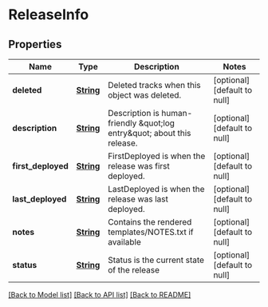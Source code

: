 # ReleaseInfo
## Properties

Name | Type | Description | Notes
------------ | ------------- | ------------- | -------------
**deleted** | [**String**](string.md) | Deleted tracks when this object was deleted. | [optional] [default to null]
**description** | [**String**](string.md) | Description is human-friendly \&quot;log entry\&quot; about this release. | [optional] [default to null]
**first\_deployed** | [**String**](string.md) | FirstDeployed is when the release was first deployed. | [optional] [default to null]
**last\_deployed** | [**String**](string.md) | LastDeployed is when the release was last deployed. | [optional] [default to null]
**notes** | [**String**](string.md) | Contains the rendered templates/NOTES.txt if available | [optional] [default to null]
**status** | [**String**](string.md) | Status is the current state of the release | [optional] [default to null]

[[Back to Model list]](../README.md#documentation-for-models) [[Back to API list]](../README.md#documentation-for-api-endpoints) [[Back to README]](../README.md)

